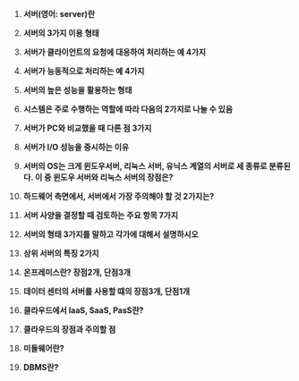 1. **서버(영어: server)란**

2. **서버의 3가지 이용 형태**

3. **서버가 클라이언트의 요청에 대응하여 처리하는 예 4가지**

4. **서버가 능동적으로 처리하는 예 4가지**

5. **서버의 높은 성능을 활용하는 형태**

6.  **시스템은 주로 수행하는 역할에 따라 다음의 2가지로 나눌 수 있음**

7.  **서버가 PC와 비교했을 때 다른 점 3가지**

8.  **서버가 I/O 성능을 중시하는 이유**

9.  **서버의 OS는 크게 윈도우서버, 리눅스 서버, 유닉스 계열의 서버로 세 종류로 분류된다. 이 중 윈도우 서버와 리눅스 서버의 장점은?**

10. **하드웨어 측면에서, 서버에서 가장 주의해야 할 것 2가지는?**

11. **서버 사양을 결정할 때 검토하는 주요 항목 7가지**

12. **서버의 형태 3가지를 말하고 각가에 대해서 설명하시오**

13. **상위 서버의 특징 2가지**

14. **온프레미스란? 장점2개, 단점3개**

15. **데이터 센터의 서버를 사용할 떄의 장점3개, 단점1개**

16. **클라우드에서 IaaS, SaaS, PasS란?**

17. **클라우드의 장점과 주의할 점**

18. **미들웨어란?**

19. **DBMS란?**